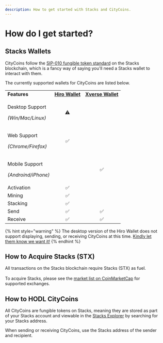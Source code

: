 ```yaml
---
description: How to get started with Stacks and CityCoins.
---
```


# How do I get started?

## Stacks **Wallets**

CityCoins follow the [SIP-010 fungible token standard](https://github.com/stacksgov/sips/blob/main/sips/sip-010/sip-010-fungible-token-standard.md) on the Stacks blockchain, which is a fancy way of saying you'll need a Stacks wallet to interact with them.

The currently supported wallets for CityCoins are listed below.

|                                                        |                                                               |                                                     |
| ------------------------------------------------------ | :-----------------------------------------------------------: | :-------------------------------------------------: |
| **Features**                                           | ****[**Hiro Wallet**](https://hiro.so/wallet/install-web)**** | ****[**Xverse Wallet**](https://www.xverse.app)**** |
| <p>Desktop Support</p><p><em>(Win/Mac/Linux)</em></p>  |                               ⚠                               |                                                     |
| <p>Web Support</p><p><em>(Chrome/Firefox)</em></p>     |                               ✅                               |                                                     |
| <p>Mobile Support</p><p><em>(Androind/iPhone)</em></p> |                                                               |                          ✅                          |
| Activation                                             |                               ✅                               |                                                     |
| Mining                                                 |                               ✅                               |                                                     |
| Stacking                                               |                               ✅                               |                                                     |
| Send                                                   |                               ✅                               |                          ✅                          |
| Receive                                                |                               ✅                               |                          ✅                          |

{% hint style="warning" %}
The desktop version of the Hiro Wallet does not support displaying, sending, or receiving CityCoins at this time. [Kindly let them know we want it!](https://github.com/hirosystems/stacks-wallet/issues/897)
{% endhint %}

## **How to Acquire Stacks (STX)**

All transactions on the Stacks blockchain require Stacks (STX) as fuel.\
\
To acquire Stacks, please see the [market list on CoinMarketCap](https://coinmarketcap.com/currencies/stacks/markets/) for supported exchanges.

## **How to HODL CityCoins**

All CityCoins are fungible tokens on Stacks, meaning they are stored as part of your Stacks account and viewable in the [Stacks Explorer](https://explorer.stacks.co) by searching for your Stacks address.

When sending or receiving CityCoins, use the Stacks address of the sender and recipient.

